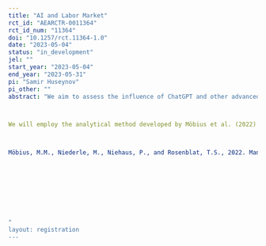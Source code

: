 ```yaml
---
title: "AI and Labor Market"
rct_id: "AEARCTR-0011364"
rct_id_num: "11364"
doi: "10.1257/rct.11364-1.0"
date: "2023-05-04"
status: "in_development"
jel: ""
start_year: "2023-05-04"
end_year: "2023-05-31"
pi: "Samir Huseynov"
pi_other: ""
abstract: "We aim to assess the influence of ChatGPT and other advanced AI technologies on the labor market participation of students. We will conduct a brief survey on Prolific.co, targeting students to elicit their perceptions of their future earning potential. As an intervention, we will present "Positive News" and "Negative News" excerpts from a recent article discussing the potential impact of AI technologies on the economy and workers' earning prospects.

We will employ the analytical method developed by Möbius et al. (2022) to examine how participants revise their beliefs when presented with discussions about AI and its economic implications.

Möbius, M.M., Niederle, M., Niehaus, P., and Rosenblat, T.S., 2022. Managing Self-Confidence: Theory and Experimental Evidence. Management Science, 68(11), pp. 7793-7817.




"
layout: registration
---
```



